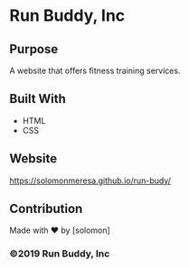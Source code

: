 # Run Buddy, Inc

## Purpose

A website that offers fitness training services.

## Built With

- HTML
- CSS

## Website

https://solomonmeresa.github.io/run-budy/

## Contribution

Made with ❤️ by [solomon]

### ©️2019 Run Buddy, Inc
